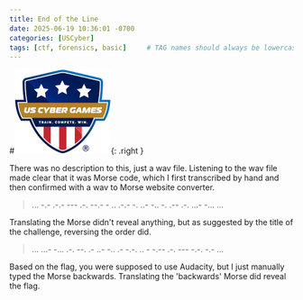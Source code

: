```yaml
---
title: End of the Line
date: 2025-06-19 10:36:01 -0700
categories: [USCyber]
tags: [ctf, forensics, basic]     # TAG names should always be lowercase
---
```

#![US Cyber Games Logo](/assets/img/logo-uscybergames.png){: .right }

There was no description to this, just a wav file. Listening to the wav file made clear that it was Morse code, which I first transcribed by hand and then confirmed with a wav to Morse website converter. 

> ... -.- .-.- --- .-. --.- - .. .-.- -. ..- -.. -. .-- .-. ...- -... ...

Translating the Morse didn't reveal anything, but as suggested by the title of the challenge, reversing the order did. 

> ... ...- -... .-. --. .- ..- -.. .- -.-. .. - -.-- .-. --- -.-. -.- ...

Based on the flag, you were supposed to use Audacity, but I just manually typed the Morse backwards. Translating the 'backwards' Morse did reveal the flag.
